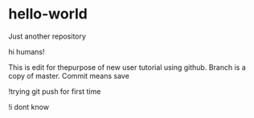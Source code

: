 # hello-world
Just another repository


hi humans!

This is edit for thepurpose of new user tutorial using github. Branch is a copy of master. Commit means save 

!trying git push for first time

!i dont know